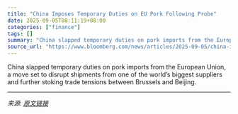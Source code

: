 ```yaml
---
title: "China Imposes Temporary Duties on EU Pork Following Probe"
date: 2025-09-05T08:11:19+08:00
categories: ["finance"]
tags: []
summary: "China slapped temporary duties on pork imports from the European Union, a move set to disrupt shipments from one of the world’s biggest suppliers and further stoking trade tensions between Brussels an"
source_url: "https://www.bloomberg.com/news/articles/2025-09-05/china-imposes-temporary-duties-on-eu-pork-following-probe"
---
```


China slapped temporary duties on pork imports from the European Union, a move set to disrupt shipments from one of the world’s biggest suppliers and further stoking trade tensions between Brussels and Beijing.

---

*来源: [原文链接](https://www.bloomberg.com/news/articles/2025-09-05/china-imposes-temporary-duties-on-eu-pork-following-probe)*
